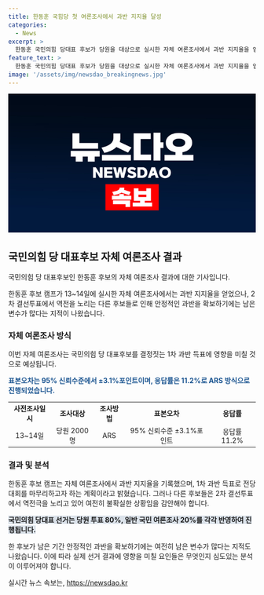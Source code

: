 ```yaml
---
title: 한동훈 국힘당 첫 여론조사에서 과반 지지율 달성
categories:
  - News
excerpt: >
  한동훈 국민의힘 당대표 후보가 당원을 대상으로 실시한 자체 여론조사에서 과반 지지율을 얻었다. 13~14일에 실시된 조사는 전당대회 선거인단 명부를 기반으로 이뤄졌으며, 이는 국민의힘 당원 100%를 대상으로 하는 처음된 조사다. 한동훈 후보는 한국갤럽 여론조사에서의 지지율을 상회하는 결과를 얻었지만, 2차 결선투표에서 역전 가능성도 있음을 역설하며 안정적인 결과를 얻기에는 변수가 많다는 지적이 나왔다.
feature_text: >
  한동훈 국민의힘 당대표 후보가 당원을 대상으로 실시한 자체 여론조사에서 과반 지지율을 얻었다. 13~14일에 실시된 조사는 전당대회 선거인단 명부를 기반으로 이뤄졌으며, 이는 국민의힘 당원 100%를 대상으로 하는 처음된 조사다. 한동훈 후보는 한국갤럽 여론조사에서의 지지율을 상회하는 결과를 얻었지만, 2차 결선투표에서 역전 가능성도 있음을 역설하며 안정적인 결과를 얻기에는 변수가 많다는 지적이 나왔다.
image: '/assets/img/newsdao_breakingnews.jpg'
---
```


<p><img src="/assets/img/newsdao_breakingnews.jpg" alt="implanttips 속보" /></p>

<h2 data-ke-size="size26">국민의힘 당 대표후보 자체 여론조사 결과</h2>

<p>국민의힘 당 대표후보인 한동훈 후보의 자체 여론조사 결과에 대한 기사입니다.</p>

<p data-ke-size="size16">한동훈 후보 캠프가 13~14일에 실시한 자체 여론조사에서는 과반 지지율을 얻었으나, 2차 결선투표에서 역전을 노리는 다른 후보들로 인해 안정적인 과반을 확보하기에는 남은 변수가 많다는 지적이 나왔습니다.</p>

<h3 data-ke-size="size24"><b>자체 여론조사 방식</b></h3>

<p>이번 자체 여론조사는 국민의힘 당 대표후보를 결정짓는 1차 과반 득표에 영향을 미칠 것으로 예상됩니다.</p>

<p data-ke-size="size16"><b><span style="color: #1a5490;">표본오차는 95% 신뢰수준에서 ±3.1%포인트이며, 응답률은 11.2%로 ARS 방식으로 진행되었습니다.</span></b></p>

<table>
    <tbody>
        <tr>
            <td style="text-align: center; height: 17px;"><b>사전조사일시</b></td>
            <td style="text-align: center; height: 17px;"><b>조사대상</b></td>
            <td style="text-align: center; height: 17px;"><b>조사방법</b></td>
            <td style="text-align: center; height: 17px;"><b>표본오차</b></td>
            <td style="text-align: center; height: 17px;"><b>응답률</b></td>
        </tr>
        <tr>
            <td style="text-align: center; height: 17px;">13~14일</td>
            <td style="text-align: center; height: 17px;">당원 2000명</td>
            <td style="text-align: center; height: 17px;">ARS</td>
            <td style="text-align: center; height: 17px;">95% 신뢰수준 ±3.1%포인트</td>
            <td style="text-align: center; height: 17px;">응답률 11.2%</td>
        </tr>
    </tbody>
</table>

<h3 data-ke-size="size24"><b>결과 및 분석</b></h3>

<p>한동훈 후보 캠프는 자체 여론조사에서 과반 지지율을 기록했으며, 1차 과반 득표로 전당대회를 마무리하고자 하는 계획이라고 밝혔습니다. 그러나 다른 후보들은 2차 결선투표에서 역전극을 노리고 있어 여전히 불확실한 상황임을 감안해야 합니다.</p>

<p data-ke-size="size16"><b><span style="background-color: #21538527;">국민의힘 당대표 선거는 당원 투표 80%, 일반 국민 여론조사 20%를 각각 반영하여 진행됩니다.</span></b></p>

<p>한 후보가 남은 기간 안정적인 과반을 확보하기에는 여전히 남은 변수가 많다는 지적도 나왔습니다. 이에 따라 실제 선거 결과에 영향을 미칠 요인들은 무엇인지 심도있는 분석이 이루어져야 합니다.</p>
실시간 뉴스 속보는, <a href="https://newsdao.kr" rel="dofollow">https://newsdao.kr</a>


